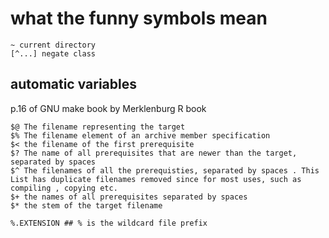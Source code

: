 # what the funny symbols mean
```
~ current directory
[^...] negate class 

```

## automatic variables 
p.16 of GNU make book by Merklenburg R book
```
$@ The filename representing the target 
$% The filename element of an archive member specification
$< the filename of the first prerequisite 
$? The name of all prerequisites that are newer than the target, separated by spaces
$^ The filenames of all the prerequisties, separated by spaces . This List has duplicate filenames removed since for most uses, such as compiling , copying etc.
$+ the names of all prerequisites separated by spaces 
$* the stem of the target filename 
```

```
%.EXTENSION ## % is the wildcard file prefix
```

